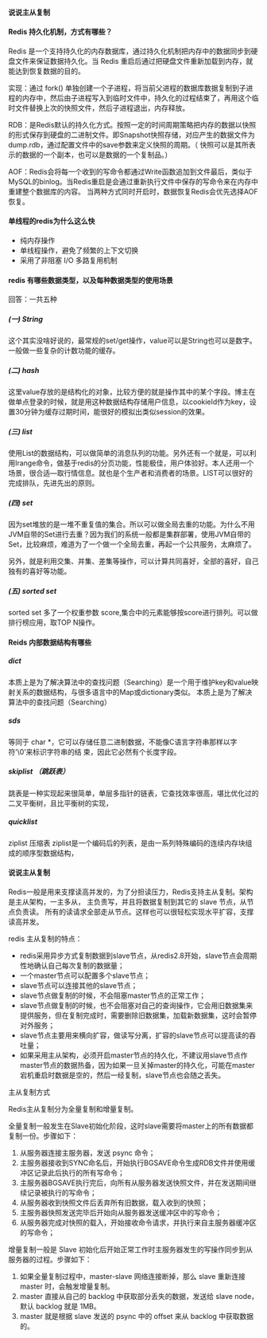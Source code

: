 #### 说说主从复制

#### Redis 持久化机制，方式有哪些？

Redis 是一个支持持久化的内存数据库，通过持久化机制把内存中的数据同步到硬盘文件来保证数据持久化。当 Redis 重启后通过把硬盘文件重新加载到内存，就能达到恢复数据的目的。

实现：通过 fork() 单独创建一个子进程，将当前父进程的数据库数据复制到子进程的内存中，然后由子进程写入到临时文件中，持久化的过程结束了，再用这个临时文件替换上次的快照文件，然后子进程退出，内存释放。

RDB：是Redis默认的持久化方式。按照一定的时间周期策略把内存的数据以快照的形式保存到硬盘的二进制文件。即Snapshot快照存储，对应产生的数据文件为dump.rdb，通过配置文件中的save参数来定义快照的周期。（ 快照可以是其所表示的数据的一个副本，也可以是数据的一个复制品。）

AOF：Redis会将每一个收到的写命令都通过Write函数追加到文件最后，类似于MySQL的binlog。当Redis重启是会通过重新执行文件中保存的写命令来在内存中重建整个数据库的内容。 当两种方式同时开启时，数据恢复Redis会优先选择AOF恢复。

#### 单线程的redis为什么这么快

- 纯内存操作
- 单线程操作，避免了频繁的上下文切换
- 采用了非阻塞 I/O 多路复用机制

#### redis 有哪些数据类型，以及每种数据类型的使用场景

回答：一共五种

##### (一) String

这个其实没啥好说的，最常规的set/get操作，value可以是String也可以是数字。一般做一些复杂的计数功能的缓存。

##### (二) hash

这里value存放的是结构化的对象，比较方便的就是操作其中的某个字段。博主在做单点登录的时候，就是用这种数据结构存储用户信息，以cookieId作为key，设置30分钟为缓存过期时间，能很好的模拟出类似session的效果。

##### (三) list

使用List的数据结构，可以做简单的消息队列的功能。另外还有一个就是，可以利用lrange命令，做基于redis的分页功能，性能极佳，用户体验好。本人还用一个场景，很合适—取行情信息。就也是个生产者和消费者的场景。LIST可以很好的完成排队，先进先出的原则。

##### (四) set

因为set堆放的是一堆不重复值的集合。所以可以做全局去重的功能。为什么不用JVM自带的Set进行去重？因为我们的系统一般都是集群部署，使用JVM自带的Set，比较麻烦，难道为了一个做一个全局去重，再起一个公共服务，太麻烦了。

另外，就是利用交集、并集、差集等操作，可以计算共同喜好，全部的喜好，自己独有的喜好等功能。

##### (五) sorted set

sorted set 多了一个权重参数 score,集合中的元素能够按score进行排列。可以做排行榜应用，取TOP N操作。

#### Reids 内部数据结构有哪些

##### dict

本质上是为了解决算法中的查找问题（Searching）是一个用于维护key和value映射关系的数据结构，与很多语言中的Map或dictionary类似。 本质上是为了解决算法中的查找问题（Searching）

##### sds

等同于 char *，它可以存储任意二进制数据，不能像C语言字符串那样以字符’\0’来标识字符串的结 束，因此它必然有个长度字段。

##### skiplist （跳跃表）

跳表是一种实现起来很简单，单层多指针的链表，它查找效率很高，堪比优化过的二叉平衡树，且比平衡树的实现，

##### quicklist

ziplist 压缩表 ziplist是一个编码后的列表，是由一系列特殊编码的连续内存块组成的顺序型数据结构，

#### 说说主从复制

Redis一般是用来支撑读高并发的，为了分担读压力，Redis支持主从复制。架构是主从架构，一主多从， 主负责写，并且将数据复制到其它的 slave 节点，从节点负责读。 所有的读请求全部走从节点。这样也可以很轻松实现水平扩容，支撑读高并发。

redis 主从复制的特点：

- redis采用异步方式复制数据到slave节点，从redis2.8开始，slave节点会周期性地确认自己每次复制的数据量；
- 一个master节点可以配置多个slave节点；
- slave节点可以连接其他的slave节点；
- slave节点做复制的时候，不会阻塞master节点的正常工作；
- slave节点做复制的时候，也不会阻塞对自己的查询操作，它会用旧数据集来提供服务，但在复制完成时，需要删除旧数据集，加载新数据集，这时会暂停对外服务；
- slave节点主要用来横向扩容，做读写分离，扩容的slave节点可以提高读的吞吐量；
- 如果采用主从架构，必须开启master节点的持久化，不建议用slave节点作master节点的数据热备，因为如果一旦关掉master的持久化，可能在master宕机重启时数据是空的，然后一经复制，slave节点也会随之丢失。

主从复制方式

Redis主从复制分为全量复制和增量复制。

全量复制一般发生在Slave初始化阶段，这时slave需要将master上的所有数据都复制一份。步骤如下：

1. 从服务器连接主服务器，发送 psync 命令；
2. 主服务器接收到SYNC命名后，开始执行BGSAVE命令生成RDB文件并使用缓冲区记录此后执行的所有写命令；
3. 主服务器BGSAVE执行完后，向所有从服务器发送快照文件，并在发送期间继续记录被执行的写命令；
4. 从服务器收到快照文件后丢弃所有旧数据，载入收到的快照；
5. 主服务器快照发送完毕后开始向从服务器发送缓冲区中的写命令；
6. 从服务器完成对快照的载入，开始接收命令请求，并执行来自主服务器缓冲区的写命令；

增量复制一般是 Slave 初始化后开始正常工作时主服务器发生的写操作同步到从服务器的过程。步骤如下：

1. 如果全量复制过程中，master-slave 网络连接断掉，那么 slave 重新连接 master 时，会触发增量复制。
2. master 直接从自己的 backlog 中获取部分丢失的数据，发送给 slave node，默认 backlog 就是 1MB。
3. master 就是根据 slave 发送的 psync 中的 offset 来从 backlog 中获取数据的。